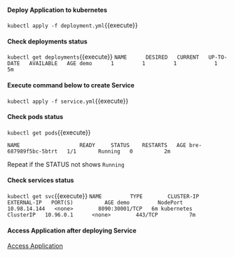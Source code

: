 
#### Deploy Application to kubernetes
`kubectl apply -f deployment.yml`{{execute}}


#### Check deployments status
`kubectl get deployments`{{execute}}
`
NAME      DESIRED   CURRENT   UP-TO-DATE   AVAILABLE   AGE
demo      1         1         1            1           5m
`

#### Execute command below to create Service
`kubectl apply -f service.yml`{{execute}}


#### Check pods status
`kubectl get pods`{{execute}}

`
NAME                   READY     STATUS    RESTARTS   AGE
bre-687989f5bc-5btrt   1/1       Running   0          2m
`

Repeat if the STATUS not shows `Running`

#### Check services status
`kubectl get svc`{{execute}}
`
NAME         TYPE        CLUSTER-IP     EXTERNAL-IP   PORT(S)          AGE
demo         NodePort    10.98.14.144   <none>        8090:30001/TCP   6m
kubernetes   ClusterIP   10.96.0.1      <none>        443/TCP          7m
`

#### Access Application after deploying Service
[Access Application](https://[[HOST_SUBDOMAIN]]-30000-[[KATACODA_HOST]].environments.katacoda.com/)



